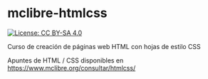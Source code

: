 # mclibre-htmlcss

[![License: CC BY-SA 4.0](https://img.shields.io/badge/License-CC%20BY--SA%204.0-lightgrey.svg)](https://creativecommons.org/licenses/by-sa/4.0/deed.es_ES)

Curso de creación de páginas web HTML con hojas de estilo CSS

Apuntes de HTML / CSS disponibles en https://www.mclibre.org/consultar/htmlcss/
